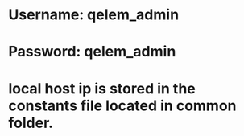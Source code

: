 # Username: qelem_admin
# Password: qelem_admin

# local host ip is stored in the constants file located in common folder.